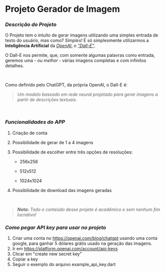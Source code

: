 # Projeto Gerador de Imagem

### *Descrição do Projeto*

O Projeto tem o intuito de gerar imagens utilizando uma simples entrada de texto do usuário, mas como? *Simples!* É só simplesmente utilizarmos a **Inteligência Artificial** da [*OpenAI*](https://openai.com/), o [*"Dall-E"*](https://platform.openai.com/docs/api-reference/images/create).

O Dall-E nos permite, que, com somente algumas palavras como entrada, geremos uma *- ou melhor -* várias imagens completas e com infinitos detalhes.

</br>

Como definido pelo ChatGPT, da própria OpenAI, o Dall-E é:

> *Um modelo baseado em rede neural projetado para gerar imagens a partir de descrições textuais.*

</br>

### *Funcionalidades do APP*

1. Criação de conta

2. Possibilidade de gerar de 1 a 4 imagens

3. Possibilidade de escolher entre três opções de resoluções:

   - 256x256

   - 512x512

   - 1024x1024

4. Possibilidade de download das imagens geradas

</br>

> ***Nota:***  *Todo o conteúdo desse projeto é acadêmico e sem nenhum fim lucrativo!*

### *Como pegar API key para usar no projeto*

1. Criar uma conta no https://openai.com/blog/chatgpt usando uma conta google, para ganhar 5 dólares grátis usado na geração das imagens.
2. Ir em https://platform.openai.com/account/api-keys
3. Clicar em "create new secret key"
4. Copiar a key
5. Seguir o exemplo do arquivo example_api_key.dart
 
